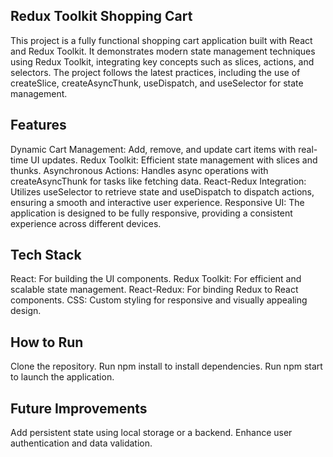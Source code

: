 ## Redux Toolkit Shopping Cart
This project is a fully functional shopping cart application built with React and Redux Toolkit. It demonstrates modern state management techniques using Redux Toolkit, integrating key concepts such as slices, actions, and selectors. The project follows the latest practices, including the use of createSlice, createAsyncThunk, useDispatch, and useSelector for state management.

## Features
Dynamic Cart Management: Add, remove, and update cart items with real-time UI updates.
Redux Toolkit: Efficient state management with slices and thunks.
Asynchronous Actions: Handles async operations with createAsyncThunk for tasks like fetching data.
React-Redux Integration: Utilizes useSelector to retrieve state and useDispatch to dispatch actions, ensuring a smooth and interactive user experience.
Responsive UI: The application is designed to be fully responsive, providing a consistent experience across different devices.

## Tech Stack
React: For building the UI components.
Redux Toolkit: For efficient and scalable state management.
React-Redux: For binding Redux to React components.
CSS: Custom styling for responsive and visually appealing design.

## How to Run
Clone the repository.
Run npm install to install dependencies.
Run npm start to launch the application.

## Future Improvements
Add persistent state using local storage or a backend.
Enhance user authentication and data validation.
